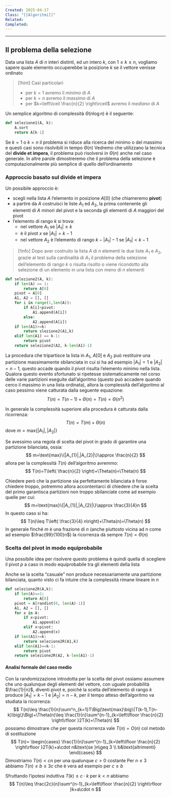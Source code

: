```yaml
---
Created: 2025-04-17
Class: "[[Algoritmi]]"
Related: 
Completed:
---
```

---
## Il problema della selezione
Data una lista $A$ di $n$ interi distinti, ed un intero $k$, con $1\leq k\leq n$, vogliamo sapere quale elemento occuperebbe la posizione $k$ se il vettore venisse ordinato

>[!hint] Casi particolari
>- per $k=1$ avremo il *minimo* di $A$
>- per $k=n$ avremo il *massimo* di $A$
>- per $k=\left\lceil  \frac{n}{2}  \right\rceil$ avremo il *mediano* di $A$

Un semplice algoritmo di complessità $\Theta (n\log n)$ è il seguente:
```python
def selezione1(A, k):
	A.sort
	return A[k-1]
```

Se $k=1$ o $k=n$ il problema si riduce alla ricerca del minimo o del massimo e questi casi sono risolvibili in tempo $\Theta(n)$
Vedremo che utilizzano la tecnica del **divide et impera**, il problema può risolversi in $\Theta(n)$ anche nel caso generale. In altre parole dimostreremo che il problema della selezione è computazionalmente più semplice di quello dell’ordinamento

### Approccio basato sul divide et impera
Un possibile approccio è:
- scegli nella lista $A$ l’elemento in posizione $A[0]$ (che chiameremo **pivot**)
- a partire da $A$ costruisci le liste $A_{1}$ ed $A_{2}$, la prima contenente gli elementi di $A$ minori del pivot e la seconda gli elementi di $A$ maggiori del pivot
- l’elemento di rango $k$ si trova:
	- nel vettore $A_{1}$ se $| A_{1}|\geq k$
	- è il pivot $x$ se $| A_{1}|=k-1$
	- nel vettore $A_{2}$ è l’elemento di rango $k-|A_{1}|-1$ se $|A_{1}|<k-1$

>[!info]
>Dopo aver costruito la lista $A$ di $n$ elementi le due liste $A_{1}$ e $A_{2}$, grazie al test sulla cardinalità di $A_{1}$ il problema della selezione dell’elemento di rango $k$ o risulta risolto o viene ricondotto alla selezione di un elemento in una lista con meno di $n$ elementi

```python
def selezione2(A, k):
	if len(A) == 1:
		return A[0]
	pivot = A[0]
	A1, A2 = [], []
	for i in range(1,len(A)):
		if A[i]<pivot:
			A1.append(A[i])
		else:
			A2.append(A[i])
	if len(A1)>=k:
		return slezione2(A1,k)
	elif len(A1) == k-1:
		return pivot
	return selezione2(A2, k-len(A1)-1)
```

La procedura che tripartisce la lista in $A_{1}$, $A[0]$ e $A_{2}$ può restituire una partizione massimamente sbilanciata in cui si ha ad esempio $|A_{1}|=1$ e $|A_{2}|=n-1$, questo accade quando il pivot risulta l’elemento minimo nella lista.
Qualora questo evento sfortunato si ripetesse sistematicamente nel corso delle varie partizioni eseguite dall’algoritmo (questo può accadere quando cerco il massimo in una lista ordinata), allora la complessità dell’algoritmo al caso pessimo viene catturata dalla seguente equazione:
$$
T(n)=T(n-1)+\Theta(n)=T(n)=\Theta(n^2)
$$

In generale la complessità superiore alla procedura è catturata dalla ricorrenza:
$$
T(n)=T(m)+\Theta(n)
$$
dove $m=\text{max}\{|A_{1}|,|A_{2}|\}$

Se avessimo una regola di scelta del pivot in grado di garantire una partizione bilanciata, ossia:
$$
m=\text{max}\{|A_{1}|,|A_{2}|\}\approx \frac{n}{2}
$$
allora per la complessità $T(n)$ dell’algoritmo avremmo:
$$
T(n)=T\left( \frac{n}{2} \right)+\Theta(n)=\Theta(n)
$$

Chiedere però che la partizione sia perfettamente bilanciata è forse chiedere troppo, potremmo allora accontentarci di chiedere che la scelta del primo garantisca partizioni non troppo sbilanciate come ad esempio quelle per cui:
$$
m=\text{max}\{|A_{1}|,|A_{2}|\}\approx \frac{3}{4}n
$$
In questo caso si ha:
$$
T(n)\leq T\left( \frac{3}{4} n\right)+\Theta(n)=\Theta(n)
$$
In generale finché $m$ è una frazione di $n$ (anche piuttosto vicina ad $n$ come ad esempio $\frac{99}{100}n$) la ricorrenza dà sempre $T(n)=\Theta(n)$

### Scelta del pivot in modo equiprobabile
Una possibile idea per risolvere questo problema è quindi quella di scegliere il pivot $p$ a caso in modo equiprobabile tra gli elementi della lista

Anche se la scelta “casuale” non produce necessariamente una partizione bilanciata, quanto visto ci fa intuire che la complessità rimane lineare in $n$

```python
def selezione2R(A,k):
	if len(A)==1:
		return A[0]
	pivot = A[randint(0, len(A)-1)]
	A1, A2 = [], []
	for x in A:
		if x<pivot:
			A1.append(x)
		elif x>pivot:
			A2.append(x)
	if len(A1)>=k:
		return selezione2R(A1,k)
	elif len(A1)==k-1:
		return pivot
	return selezione2R(A2, k-len(A1)-1)
```

#### Analisi formale del caso medio
Con la randomizzazione introdotta per la scelta del pivot ossiamo assumere che uno qualunque degli elementi del vettore, con uguale probabilità $\frac{1}{n}$, diventi pivot e, poiché la scelta dell’elemento di rango $k$ produce $|A_{1}|=k-1$ e $|A_{2}|=n-k$, per il tempo atteso dell’algoritmo va studiata la ricorrenza:
$$
T(n)\leq \frac{1}{n}\sum^n_{k=1}T\Big(\text{max}\big\{T(k-1),T(n-k)\big\}\Big)+\Theta(n)\leq \frac{1}{n}\sum^{n-1}_{k=\left\lfloor  \frac{n}{2}  \right\rfloor }2T(k)+\Theta(n)
$$
possiamo dimostrare che per questa ricorrenza vale $T(n)=O(n)$ col metodo di sostituzione
$$
T(n)=
\begin{cases}
\frac{1}{n}\sum^{n-1}_{k=\left\lfloor  \frac{n}{2}  \right\rfloor }2T(k)+a\cdot n&\text{se }n\geq 3 \\
b&\text{altrimenti}
\end{cases}
$$
Dimostriamo $T(n)<cn$ per una qualunque $c>0$ costante
Per $n\leq 3$ abbiamo $T(n)\leq b\leq 3c$ che è vera ad esempio per $c\geq b$

Sfruttando l’ipotesi induttiva $T(k)\leq c\cdot k$ per $k<n$ abbiamo
$$
T(n)\leq \frac{2c}{n}\sum^{n-1}_{k=\left\lfloor  \frac{n}{2}  \right\rfloor }k+a\cdot n
$$
